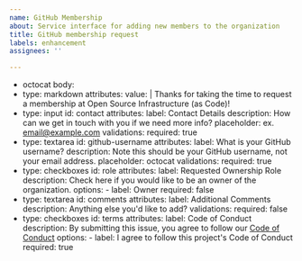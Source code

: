 ```yaml
---
name: GitHub Membership
about: Service interface for adding new members to the organization
title: GitHub membership request
labels: enhancement
assignees: ''

---
```


- octocat
body:
- type: markdown
    attributes:
      value: |
        Thanks for taking the time to request a membership at Open Source Infrastructure (as Code)!
- type: input
    id: contact
    attributes:
      label: Contact Details
      description: How can we get in touch with you if we need more info?
      placeholder: ex. email@example.com
    validations:
      required: true
- type: textarea
    id: github-username
    attributes:
      label: What is your GitHub username?
      description: Note this should be your GitHub username, not your email address.
      placeholder: octocat
    validations:
      required: true
- type: checkboxes
    id: role
    attributes:
      label: Requested Ownership Role
      description: Check here if you would like to be an owner of the organization.
      options:
        - label: Owner
          required: false
- type: textarea
    id: comments
    attributes:
      label: Additional Comments
      description: Anything else you'd like to add?
      validations:
      required: false
- type: checkboxes
    id: terms
    attributes:
      label: Code of Conduct
      description: By submitting this issue, you agree to follow our [Code of Conduct](https://github.com/osinfra-io/.github/blob/main/CODE_OF_CONDUCT.md)
      options:
        - label: I agree to follow this project's Code of Conduct
          required: true
